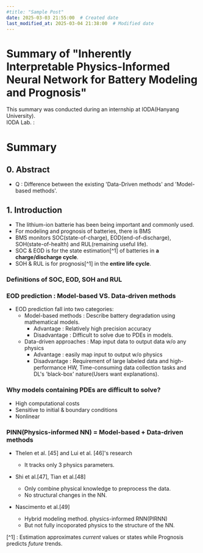 ```yaml
---
#title: "Sample Post"
date: 2025-03-03 21:55:00  # Created date
last_modified_at: 2025-03-04 21:38:00  # Modified date
---
```


# Summary of "Inherently Interpretable Physics-Informed Neural Network for Battery Modeling and Prognosis"  
This summary was conducted during an internship at IODA(Hanyang University).  
IODA Lab. : 

# Summary
## 0. Abstract  
- Q : Difference between the existing 'Data-Driven methods' and 'Model-based methods'.

## 1. Introduction
- The lithium-ion batterie has been being important and commonly used.
- For modeling and prognosis of batteries, there is BMS
- BMS monitors SOC(state-of-charge), EOD(end-of-discharge),  
SOH(state-of-health) and RUL(remaining useful life).
- SOC & EOD is for the state estimation[^1] of batteries 
in **a charge/discharge cycle**.
- SOH & RUL is for prognosis[^1] in the **entire life cycle**.

### Definitions of SOC, EOD, SOH and RUL

### EOD prediction : Model-based VS. Data-driven methods
- EOD prediction fall into two categories:
	- Model-based methods : Describe battery degradation 
	using mathematical models.
		- Advantage : Relatively high precision accuracy
		- Disadvantage : Difficult to solve due to PDEs in models.
	- Data-driven approaches : Map input data to output data 
	w/o any physics
		- Advantage : easily map input to output w/o physics
		- Disadvantage : Requirement of large labeled data and
		high-performance HW,
		Time-consuming data collection tasks and 
		DL's 'black-box' nature(Users want explanations).

### Why models containing PDEs are difficult to solve?
- High computational costs
- Sensitive to initial & boundary conditions
- Nonlinear

### PINN(Physics-informed NN) = Model-based + Data-driven methods
- Thelen et al. [45] and Lui et al. [46]'s research
	- It tracks only 3 physics parameters.

- Shi et al.[47], Tian et al.[48]
	- Only combine physical knowledge to preprocess the data.
	- No structural changes in the NN.

- Nascimento et al.[49]
	- Hybrid modeling method. physics-informed RNN(PIRNN)
	- But not fully incoporated physics to the structure of the NN.

[^1] : Estimation approximates *current* values or states while Prognosis predicts *future* trends.
